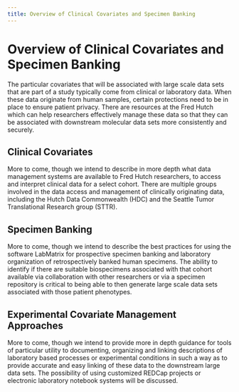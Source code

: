 ```yaml
---
title: Overview of Clinical Covariates and Specimen Banking
---
```

# Overview of Clinical Covariates and Specimen Banking
The particular covariates that will be associated with large scale data sets that are part of a study typically come from clinical or laboratory data. When these data originate from human samples, certain protections need to be in place to ensure patient privacy. There are resources at the Fred Hutch which can help researchers effectively manage these data so that they can be associated with downstream molecular data sets more consistently and securely.  

## Clinical Covariates
More to come, though we intend to describe in more depth what data management systems are available to Fred Hutch researchers, to access and interpret clinical data for a select cohort.  There are multiple groups involved in the data access and management of clinically originating data, including the Hutch Data Commonwealth (HDC) and the Seattle Tumor Translational Research group (STTR).

## Specimen Banking
More to come, though we intend to describe the best practices for using the software LabMatrix for prospective specimen banking and laboratory organization of retrospectively banked human specimens.  The ability to identify if there are suitable biospecimens associated with that cohort available via collaboration with other researchers or via a specimen repository is critical to being able to then generate large scale data sets associated with those patient phenotypes.

## Experimental Covariate Management Approaches
More to come, though we intend to provide more in depth guidance for tools of particular utility to documenting, organizing and linking descriptions of laboratory based processes or experimental conditions in such a way as to provide accurate and easy linking of these data to the downstream large data sets.  The possibility of using customized REDCap projects or electronic laboratory notebook systems will be discussed.  
